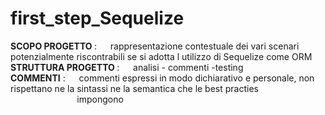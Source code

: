 # first_step_Sequelize

<b> SCOPO PROGETTO  </b> : &emsp; rappresentazione contestuale dei vari scenari potenzialmente riscontrabili se si adotta l utilizzo di Sequelize come ORM
<b>STRUTTURA PROGETTO </b>: &emsp; analisi - commenti  -testing <br/>
<b>COMMENTI</b> : &emsp; commenti espressi in modo dichiarativo e personale, non rispettano ne la sintassi ne la semantica che le best practies 
&nbsp;&nbsp;&nbsp;&nbsp;&nbsp;&nbsp;&nbsp;&nbsp;&nbsp;&nbsp;&nbsp;&nbsp;&nbsp;&nbsp;&nbsp;&nbsp;&nbsp;&nbsp;&nbsp;&nbsp;&nbsp;&nbsp;&nbsp;&nbsp;&nbsp;&nbsp;&nbsp;impongono    

